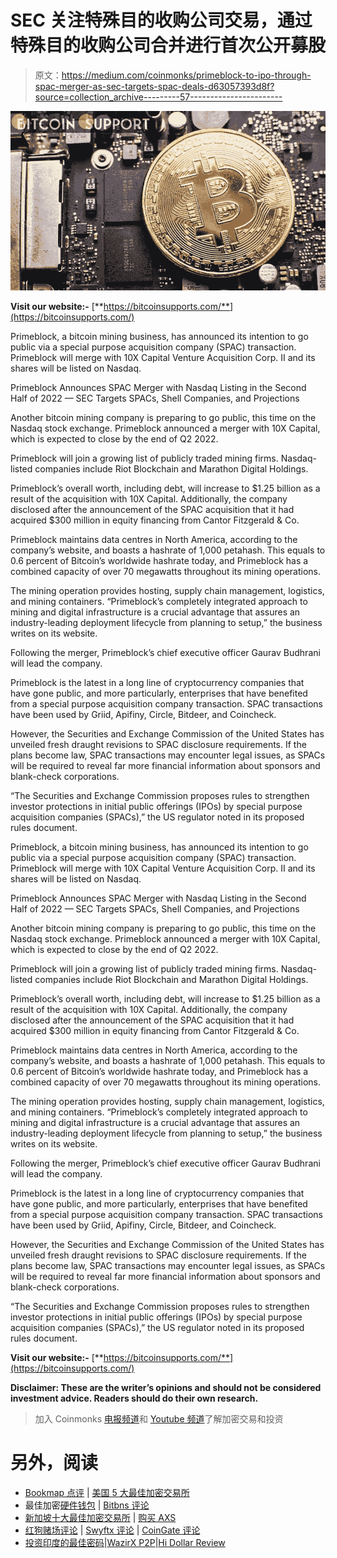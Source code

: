 # SEC 关注特殊目的收购公司交易，通过特殊目的收购公司合并进行首次公开募股

> 原文：<https://medium.com/coinmonks/primeblock-to-ipo-through-spac-merger-as-sec-targets-spac-deals-d63057393d8f?source=collection_archive---------57----------------------->

![](img/503e1ee8bdf91e2ac81c5a91c176a50a.png)

**Visit our website:-** [**https://bitcoinsupports.com/**](https://bitcoinsupports.com/)

Primeblock, a bitcoin mining business, has announced its intention to go public via a special purpose acquisition company (SPAC) transaction. Primeblock will merge with 10X Capital Venture Acquisition Corp. II and its shares will be listed on Nasdaq.

Primeblock Announces SPAC Merger with Nasdaq Listing in the Second Half of 2022 — SEC Targets SPACs, Shell Companies, and Projections

Another bitcoin mining company is preparing to go public, this time on the Nasdaq stock exchange. Primeblock announced a merger with 10X Capital, which is expected to close by the end of Q2 2022.

Primeblock will join a growing list of publicly traded mining firms. Nasdaq-listed companies include Riot Blockchain and Marathon Digital Holdings.

Primeblock’s overall worth, including debt, will increase to $1.25 billion as a result of the acquisition with 10X Capital. Additionally, the company disclosed after the announcement of the SPAC acquisition that it had acquired $300 million in equity financing from Cantor Fitzgerald & Co.

Primeblock maintains data centres in North America, according to the company’s website, and boasts a hashrate of 1,000 petahash. This equals to 0.6 percent of Bitcoin’s worldwide hashrate today, and Primeblock has a combined capacity of over 70 megawatts throughout its mining operations.

The mining operation provides hosting, supply chain management, logistics, and mining containers. “Primeblock’s completely integrated approach to mining and digital infrastructure is a crucial advantage that assures an industry-leading deployment lifecycle from planning to setup,” the business writes on its website.

Following the merger, Primeblock’s chief executive officer Gaurav Budhrani will lead the company.

Primeblock is the latest in a long line of cryptocurrency companies that have gone public, and more particularly, enterprises that have benefited from a special purpose acquisition company transaction. SPAC transactions have been used by Griid, Apifiny, Circle, Bitdeer, and Coincheck.

However, the Securities and Exchange Commission of the United States has unveiled fresh draught revisions to SPAC disclosure requirements. If the plans become law, SPAC transactions may encounter legal issues, as SPACs will be required to reveal far more financial information about sponsors and blank-check corporations.

“The Securities and Exchange Commission proposes rules to strengthen investor protections in initial public offerings (IPOs) by special purpose acquisition companies (SPACs),” the US regulator noted in its proposed rules document.

Primeblock, a bitcoin mining business, has announced its intention to go public via a special purpose acquisition company (SPAC) transaction. Primeblock will merge with 10X Capital Venture Acquisition Corp. II and its shares will be listed on Nasdaq.

Primeblock Announces SPAC Merger with Nasdaq Listing in the Second Half of 2022 — SEC Targets SPACs, Shell Companies, and Projections

Another bitcoin mining company is preparing to go public, this time on the Nasdaq stock exchange. Primeblock announced a merger with 10X Capital, which is expected to close by the end of Q2 2022.

Primeblock will join a growing list of publicly traded mining firms. Nasdaq-listed companies include Riot Blockchain and Marathon Digital Holdings.

Primeblock’s overall worth, including debt, will increase to $1.25 billion as a result of the acquisition with 10X Capital. Additionally, the company disclosed after the announcement of the SPAC acquisition that it had acquired $300 million in equity financing from Cantor Fitzgerald & Co.

Primeblock maintains data centres in North America, according to the company’s website, and boasts a hashrate of 1,000 petahash. This equals to 0.6 percent of Bitcoin’s worldwide hashrate today, and Primeblock has a combined capacity of over 70 megawatts throughout its mining operations.

The mining operation provides hosting, supply chain management, logistics, and mining containers. “Primeblock’s completely integrated approach to mining and digital infrastructure is a crucial advantage that assures an industry-leading deployment lifecycle from planning to setup,” the business writes on its website.

Following the merger, Primeblock’s chief executive officer Gaurav Budhrani will lead the company.

Primeblock is the latest in a long line of cryptocurrency companies that have gone public, and more particularly, enterprises that have benefited from a special purpose acquisition company transaction. SPAC transactions have been used by Griid, Apifiny, Circle, Bitdeer, and Coincheck.

However, the Securities and Exchange Commission of the United States has unveiled fresh draught revisions to SPAC disclosure requirements. If the plans become law, SPAC transactions may encounter legal issues, as SPACs will be required to reveal far more financial information about sponsors and blank-check corporations.

“The Securities and Exchange Commission proposes rules to strengthen investor protections in initial public offerings (IPOs) by special purpose acquisition companies (SPACs),” the US regulator noted in its proposed rules document.

**Visit our website:-** [**https://bitcoinsupports.com/**](https://bitcoinsupports.com/)

**Disclaimer: These are the writer’s opinions and should not be considered investment advice. Readers should do their own research.**

> 加入 Coinmonks [电报频道](https://t.me/coincodecap)和 [Youtube 频道](https://www.youtube.com/c/coinmonks/videos)了解加密交易和投资

# 另外，阅读

*   [Bookmap 点评](https://coincodecap.com/bookmap-review-2021-best-trading-software) | [美国 5 大最佳加密交易所](https://coincodecap.com/crypto-exchange-usa)
*   最佳加密[硬件钱包](/coinmonks/hardware-wallets-dfa1211730c6) | [Bitbns 评论](/coinmonks/bitbns-review-38256a07e161)
*   [新加坡十大最佳加密交易所](https://coincodecap.com/crypto-exchange-in-singapore) | [购买 AXS](https://coincodecap.com/buy-axs-token)
*   [红狗赌场评论](https://coincodecap.com/red-dog-casino-review) | [Swyftx 评论](https://coincodecap.com/swyftx-review) | [CoinGate 评论](https://coincodecap.com/coingate-review)
*   [投资印度的最佳密码](https://coincodecap.com/best-crypto-to-invest-in-india-in-2021)|[WazirX P2P](https://coincodecap.com/wazirx-p2p)|[Hi Dollar Review](https://coincodecap.com/hi-dollar-review)
